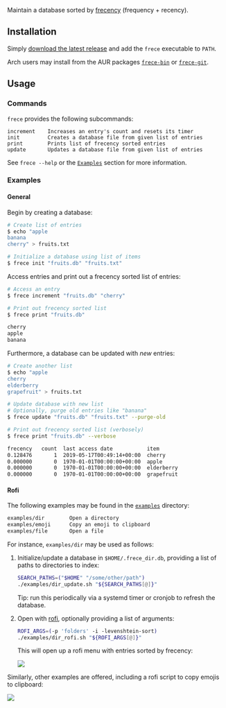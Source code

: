 Maintain a database sorted by [frecency](https://en.wikipedia.org/wiki/Frecency) (frequency + recency).

## Installation

Simply [download the latest release](https://github.com/SicariusNoctis/frece/releases) and add the `frece` executable to `PATH`.

Arch users may install from the AUR packages [`frece-bin`](https://aur.archlinux.org/packages/frece-bin) or [`frece-git`](https://aur.archlinux.org/packages/frece-git).

## Usage

### Commands

`frece` provides the following subcommands:

```
increment    Increases an entry's count and resets its timer
init         Creates a database file from given list of entries
print        Prints list of frecency sorted entries
update       Updates a database file from given list of entries
```

See `frece --help` or the [`Examples`](#examples) section for more information.

### Examples

#### General

Begin by creating a database:

```bash
# Create list of entries
$ echo "apple
banana
cherry" > fruits.txt

# Initialize a database using list of items
$ frece init "fruits.db" "fruits.txt"
```

Access entries and print out a frecency sorted list of entries:

```bash
# Access an entry
$ frece increment "fruits.db" "cherry"

# Print out frecency sorted list
$ frece print "fruits.db"

cherry
apple
banana
```

Furthermore, a database can be updated with *new* entries:

```bash
# Create another list
$ echo "apple
cherry
elderberry
grapefruit" > fruits.txt

# Update database with new list
# Optionally, purge old entries like "banana"
$ frece update "fruits.db" "fruits.txt" --purge-old

# Print out frecency sorted list (verbosely)
$ frece print "fruits.db" --verbose

frecency   count  last access date           item
0.128476       1  2019-05-17T00:49:14+00:00  cherry
0.000000       0  1970-01-01T00:00:00+00:00  apple
0.000000       0  1970-01-01T00:00:00+00:00  elderberry
0.000000       0  1970-01-01T00:00:00+00:00  grapefruit
```

#### Rofi

The following examples may be found in the [`examples`](examples) directory:

```bash
examples/dir        Open a directory
examples/emoji      Copy an emoji to clipboard
examples/file       Open a file
```

For instance, `examples/dir` may be used as follows:

1. Initialize/update a database in `$HOME/.frece_dir.db`, providing a list of paths to directories to index:

    ```bash
    SEARCH_PATHS=("$HOME" "/some/other/path")
    ./examples/dir_update.sh "${SEARCH_PATHS[@]}"
    ```

   Tip: run this periodically via a systemd timer or cronjob to refresh the database.

2. Open with [rofi](https://github.com/davatorium/rofi), optionally providing a list of arguments:

    ```bash
    ROFI_ARGS=(-p 'folders' -i -levenshtein-sort)
    ./examples/dir_rofi.sh "${ROFI_ARGS[@]}"
    ```

    <!-- TODO verify above -->

    This will open up a rofi menu with entries sorted by frecency:

    ![](https://i.imgur.com/ylkVqBg.jpg)

Similarly, other examples are offered, including a rofi script to copy emojis to clipboard:

![](https://i.imgur.com/1PAaIGm.jpg)
